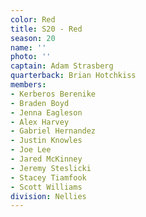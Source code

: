 ```yaml
---
color: Red
title: S20 - Red
season: 20
name: ''
photo: ''
captain: Adam Strasberg
quarterback: Brian Hotchkiss
members:
- Kerberos Berenike
- Braden Boyd
- Jenna Eagleson
- Alex Harvey
- Gabriel Hernandez
- Justin Knowles
- Joe Lee
- Jared McKinney
- Jeremy Steslicki
- Stacey Tiamfook
- Scott Williams
division: Nellies 
---
```

